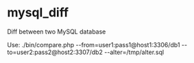 mysql_diff
==========

Diff between two MySQL database

Use:  ./bin/compare.php --from=user1:pass1@host1:3306/db1 --to=user2:pass2@host2:3307/db2 --alter=/tmp/alter.sql

